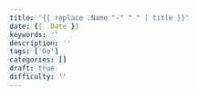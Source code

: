 ```yaml
---
title: '{{ replace .Name "-" " " | title }}'
date: {{ .Date }}
keywords: ''
description: ''
tags: ['Go']
categories: []
draft: true
difficulty: ''
---
```


